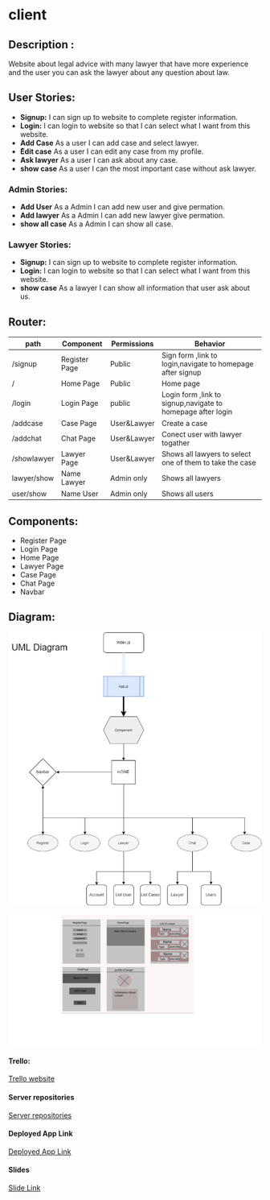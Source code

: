 # client

## Description :

Website about legal advice with many lawyer that have more experience and the user you can ask the lawyer about any question about law.

## User Stories:

- **Signup:** I can sign up to website to complete register information.
- **Login:** I can login to website so that I can select what I want from this website.
- **Add Case** As a user I can add case and select lawyer.
- **ُEdit case** As a user I can edit any case from my profile.
- **Ask lawyer** As a user I can ask about any case.
- **show case** As a user I can the most important case without ask lawyer.

### Admin Stories:

- **Add User** As a Admin I can add new user and give permation.
- **Add lawyer** As a Admin I can add new lawyer give permation.
- **show all case** As a Admin I can show all case.

### Lawyer Stories:

- **Signup:** I can sign up to website to complete register information.
- **Login:** I can login to website so that I can select what I want from this website.
- **show case** As a lawyer I can show all information that user ask about us.

## Router:

| path        | Component     | Permissions | Behavior         |
| ----------- | ------------- | ----------- |------------------|
| /signup     | Register Page | Public      | Sign form ,link to login,navigate to homepage after signup |
| /           | Home Page     | Public      | Home page                                                  |
| /login      | Login Page    | public      | Login form ,link to signup,navigate to homepage after login|
| /addcase    | Case Page     | User&Lawyer | Create a case                                              |
| /addchat    | Chat Page     | User&Lawyer | Conect user with lawyer togather                           |
| /showlawyer | Lawyer Page   | User&Lawyer | Shows all lawyers to select one of them to take the case   |          
| lawyer/show | Name Lawyer   | Admin only  | Shows all lawyers                                          | 
| user/show   | Name User     | Admin only  | Shows all users                                            | 

## Components:
* Register Page 
* Login Page 
* Home Page
* Lawyer Page
* Case Page
* Chat Page
* Navbar


## Diagram:

![UML Diagrm](https://github.com/MP-Project-Mohammed-Ali/client/blob/main/diagram/UML%20Diagram%20V1.png)

![WireFrame](https://github.com/MP-Project-Mohammed-Ali/client/blob/main/diagram/WireframeV1.png)

#### Trello:
[Trello website](https://trello.com/b/wgen9s3X/mp-project-mohammed-ali)

#### Server repositories
[Server repositories](https://github.com/MP-Project-Mohammed-Ali/server)

#### Deployed App Link  
[Deployed App Link](https://estishara.herokuapp.com/)

#### Slides
[Slide Link](https://github.com/M0hammed-18)
